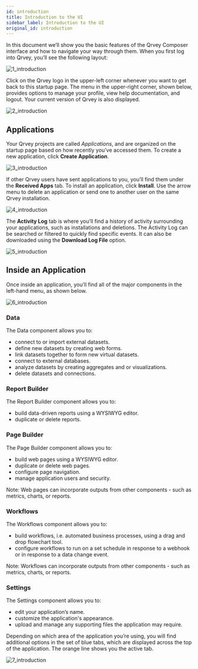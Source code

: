 ```yaml
---
id: introduction
title: Introduction to the UI
sidebar_label: Introduction to the UI
original_id: introduction
---
```

In this document we’ll show you the basic features of the Qrvey Composer interface and how to navigate your way through them.  When you first log into Qrvey, you’ll see the following layout: 

![1_introduction](https://s3.amazonaws.com/cdn.qrvey.com/documentation_assets/ui-docs/basics/3.3_introduction/2_introduction.png#thumbnail)

Click on the Qrvey logo in the upper-left corner whenever you want to get back to this startup page. The menu in the upper-right corner, shown below, provides options to manage your profile, view help documentation, and logout. Your current version of Qrvey is also displayed.  

![2_introduction](https://s3.amazonaws.com/cdn.qrvey.com/documentation_assets/ui-docs/basics/3.3_introduction/1_introduction.png#thumbnail-40)

## Applications

Your Qrvey projects are called _Applications_, and are organized on the startup page based on how recently you’ve accessed them. To create a new application, click **Create Application**.

![3_introduction](https://s3.amazonaws.com/cdn.qrvey.com/documentation_assets/ui-docs/basics/3.3_introduction/3_introduction.png#thumbnail-20)

If other Qrvey users have sent applications to you, you’ll find them under the **Received Apps** tab. To install an application, click **Install**.  Use the arrow menu to delete an application or send one to another user on the same Qrvey installation. 

![4_introduction](https://s3.amazonaws.com/cdn.qrvey.com/documentation_assets/ui-docs/basics/3.3_introduction/4_introduction.png#thumbnail)

The **Activity Log** tab is where you’ll find a history of activity surrounding your applications, such as installations and deletions. The Activity Log can be searched or filtered to quickly find specific events. It can also be downloaded using the **Download Log File** option.

![5_introduction](https://s3.amazonaws.com/cdn.qrvey.com/documentation_assets/ui-docs/basics/3.3_introduction/5_introduction.png#thumbnail)

## Inside an Application

Once inside an application, you’ll find all of the major components in the left-hand menu, as shown below. 

![6_introduction](https://s3.amazonaws.com/cdn.qrvey.com/documentation_assets/ui-docs/basics/3.3_introduction/6_introduction.png#thumbnail-40)

### Data

The Data component allows you to:

-   connect to or import external datasets.
-   define new datasets by creating web forms.
-   link datasets together to form new virtual datasets.
-   connect to external databases.
-   analyze datasets by creating aggregates and or visualizations.
-   delete datasets and connections.

### Report Builder

The Report Builder component allows you to:

-   build data-driven reports using a WYSIWYG editor. 
-   duplicate or delete reports.

### Page Builder

The Page Builder component allows you to:

-   build web pages using a WYSIWYG editor. 
-   duplicate or delete web pages.
-   configure page navigation.
-   manage application users and security.

Note: Web pages can incorporate outputs from other components - such as metrics, charts, or reports.

### Workflows

The Workflows component allows you to:

-   build workflows, i.e. automated business processes, using a drag and drop flowchart tool.
-   configure workflows to run on a set schedule in response to a webhook or in response to a data change event.

Note: Workflows can incorporate outputs from other components - such as metrics, charts, or reports.

### Settings

The Settings component allows you to:

-   edit your application’s name.
-   customize the application's appearance.
-   upload and manage any supporting files the application may require. 

Depending on which area of the application you’re using, you will find additional options in the set of blue tabs, which are displayed across the top of the application. The orange line shows you the active tab. 

![7_introduction](https://s3.amazonaws.com/cdn.qrvey.com/documentation_assets/ui-docs/basics/3.3_introduction/7_introduction.png#thumbnail)
